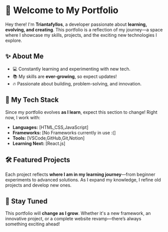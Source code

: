 # 🚀 Welcome to My Portfolio  

Hey there! I'm **Triantafyllos**, a developer passionate about **learning, evolving, and creating**. This portfolio is a reflection of my journey—a space where I showcase my skills, projects, and the exciting new technologies I explore.  

## ✨ About Me  

- 💻 Constantly learning and experimenting with new tech.  
- 📚 My skills are **ever-growing**, so expect updates!  
- 🔥 Passionate about building, problem-solving, and innovation.  

## 🔧 My Tech Stack  

Since my portfolio evolves **as I learn**, expect this section to change! Right now, I work with:  

- **Languages:** [HTML,CSS,JavaScript]  
- **Frameworks:** [No Frameworks currently in use :(]  
- **Tools:** [VSCode,GitHub,Git,Notion]  
- **Learning Next:** [React.js]  

## 🛠️ Featured Projects  

Each project reflects **where I am in my learning journey**—from beginner experiments to advanced solutions. As I expand my knowledge, I refine old projects and develop new ones.  

## 📢 Stay Tuned  

This portfolio will **change as I grow**. Whether it's a new framework, an innovative project, or a complete website revamp—there’s always something exciting ahead! 

